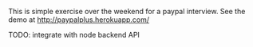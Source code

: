 This is simple exercise over the weekend for a paypal interview. See the demo at http://paypalplus.herokuapp.com/

TODO: integrate with node backend API
